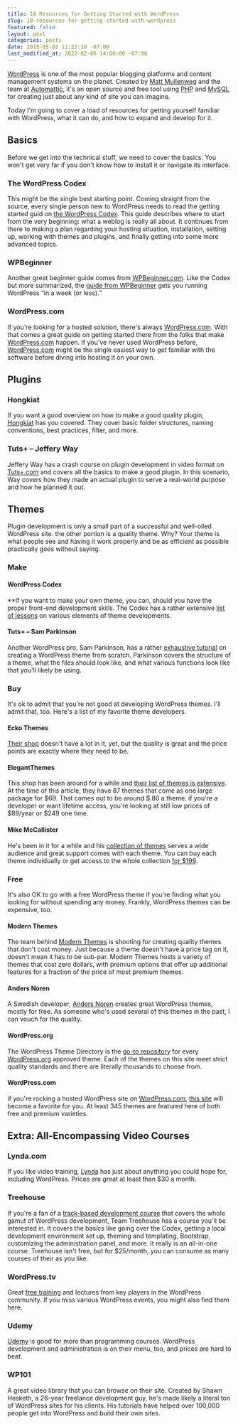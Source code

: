 ```yaml
---
title: 18 Resources for Getting Started with WordPress
slug: 18-resources-for-getting-started-with-wordpress
featured: false
layout: post
categories: posts
date: 2015-05-03 11:22:10 -07:00
last_modified_at: 2022-02-06 14:00:00 -07:00
---
```


[WordPress](http://wordpress.org) is one of the most popular blogging platforms and content management systems on the planet. Created by [Matt Mullenweg](http://ma.tt) and the team at [Automattic](http://automattic.com), it's an open source and free tool using [PHP](http://php.net) and [MySQL](http://mysql.com) for creating just about any kind of site you can imagine.

Today I'm going to cover a load of resources for getting yourself familiar with WordPress, what it can do, and how to expand and develop for it.

## Basics

Before we get into the technical stuff, we need to cover the basics. You won't get very far if you don't know how to install it or navigate its interface.

### The WordPress Codex

This might be the single best starting point. Coming straight from the source, every single person new to WordPress needs to read the getting started guid on [the WordPress Codex](https://codex.wordpress.org/New_To_WordPress_-_Where_to_Start). This guide describes where to start from the very beginning: what a weblog is really all about. It continues from there to making a plan regarding your hosting situation, installation, setting up, working with themes and plugins, and finally getting into some more advanced topics.

### WPBeginner

Another great beginner guide comes from [WPBeginner.com](https://www.wpbeginner.com). Like the Codex but more summarized, the [guide from WPBeginner](http://www.wpbeginner.com/beginners-guide/how-to-learn-wordpress-for-free-in-a-week-or-less/) gets you running WordPress “in a week (or less).”

### WordPress.com

If you're looking for a hosted solution, there's always [WordPress.com](http://WordPress.com). With that comes a great guide on getting started there from the folks that make [WordPress.com](http://wordpress.com/) happen. If you've never used WordPress before, [WordPress.com](https://learn.wordpress.com/quick-start-guide/) might be the single easiest way to get familiar with the software before diving into hosting it on your own.

## Plugins

### Hongkiat

If you want a good overview on how to make a good quality plugin, [Hongkiat](http://www.hongkiat.com/blog/beginners-guide-to-wordpress-plugin-development/) has you covered. They cover basic folder structures, naming conventions, best practices, filter, and more.

### Tuts+ – Jeffery Way

Jeffery Way has a crash course on plugin development in video format on [Tuts+.com](http://Tutsplus.com) and covers all the basics to make a good plugin. In this scenario, Way covers how they made an actual plugin to serve a real-world purpose and how he planned it out.

## Themes

Plugin development is only a small part of a successful and well-oiled WordPress site. the other portion is a quality theme. Why? Your theme is what people see and having it work properly and be as efficient as possible practically goes without saying.

### Make

#### WordPress Codex

**If you want to make your own theme, you can, should you have the proper front-end development skills. The Codex has a rather extensive [list of lessons](https://codex.wordpress.org/WordPress_Lessons) on various elements of theme developments.

#### Tuts+ – Sam Parkinson

Another WordPress pro, Sam Parkinson, has a rather [exhaustive tutorial](http://code.tutsplus.com/tutorials/how-to-create-a-wordpress-theme-from-scratch--net-706) on creating a WordPress theme from scratch. Parkinson covers the structure of a theme, what the files should look like, and what various functions look like that you'll likely be using.

### Buy

It's ok to admit that you're not good at developing WordPress themes. I'll admit that, too. Here's a list of my favorite theme developers.

#### Ecko Themes

[Their shop](http://ecko.me) doesn't have a lot in it, yet, but the quality is great and the price points are exactly where they need to be.

#### ElegantThemes

This shop has been around for a while and [their list of themes is extensive](http://www.elegantthemes.com). At the time of this article, they have 87 themes that come as one large package for $69. That comes out to be around $.80 a theme. if you're a developer or want lifetime access, you're looking at still low prices of $89/year or $249 one time.

#### Mike McCallister

He's been in it for a while and his [collection of themes](https://array.is/wordpress-themes/) serves a wide audience and great support comes with each theme. You can buy each theme individually or get access to the whole collection [for $199](https://array.is/).

### Free

It's also OK to go with a free WordPress theme if you're finding what you looking for without spending any money. Frankly, WordPress themes can be expensive, too.

#### Modern Themes

The team behind [Modern Themes](http://modernthemes.net) is shooting for creating quality themes that don't cost money. Just because a theme doesn't have a price tag on it, doesn't mean it has to be sub-par. Modern Themes hosts a variety of themes that cost zero dollars, with premium options that offer up additional features for a fraction of the price of most premium themes.

#### Anders Noren

A Swedish developer, [Anders Noren](http://www.andersnoren.se) creates great WordPress themes, mostly for free. As someone who's used several of this themes in the past, I can vouch for the quality.

#### WordPress.org

The WordPress Theme Directory is the [go-to repository](https://wordpress.org/themes/) for every [WordPress.org](http://wordpress.org/) approved theme. Each of the themes on this site meet strict quality standards and there are literally thousands to choose from.

#### WordPress.com

if you're rocking a hosted WordPress site on [WordPress.com](http://WordPress.com), [this site](https://theme.wordpress.com) will become a favorite for you. At least 345 themes are featured here of both free and premium varieties.

## Extra: All-Encompassing Video Courses

### Lynda.com

If you like video training, [Lynda](http://lynda.com) has just about anything you could hope for, including WordPress. Prices are great at least than $30 a month.

### Treehouse

If you're a fan of a [track-based development course](https://teamtreehouse.com/tracks/wordpress-development) that covers the whole gamut of WordPress development, Team Treehouse has a course you'll be interested in. It covers the basics like going over the Codex, getting a local development environment set up, theming and templating, Bootstrap, customizing the administration panel, and more. It really is an all-in-one course. Treehouse isn't free, but for $25/month, you can consume as many courses of their as you like.

### WordPress.tv

Great [free training](http://wordpress.tv/) and lectures from key players in the WordPress community. If you miss various WordPress events, you might also find them here.

### Udemy

[Udemy](http://udemy.com) is good for more than programming courses. WordPress development and administration is on their menu, too, and prices are hard to beat.

### WP101

A great video library that you can browse on their site. Created by Shawn Hesketh, a 26-year freelance development guy, he's made likely a literal ton of WordPress sites for his clients. His tutorials have helped over 100,000 people get into WordPress and build their own sites.

